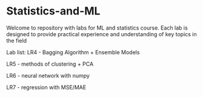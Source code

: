 # Statistics-and-ML
Welcome to repository with labs for ML and statistics course. Each lab is designed to provide practical experience and understanding of key topics in the field


Lab list: 
LR4 - Bagging Algorithm + Ensemble Models

LR5 - methods of clustering + PCA 

LR6 - neural network with numpy

LR7 - regression with MSE/MAE
